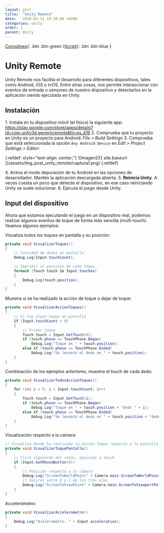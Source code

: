 ```yaml
---
layout: post
title:  "Unity Remote"
date:   2020-02-11 14:30:00 +0200
categories: unity
order: 1
parent: Unity
---
```


[Coroutines](https://docs.unity3d.com/Manual/UnityRemote5.html){: .btn .btn-green }[Script](https://github.com/Manuel-Ag/PMD_19-20/tree/master/Unity){: .btn .btn-blue }

# Unity Remote

Unity Remote nos facilita el desarrollo para diferentes dispositivos, tales como Android, iOS o tvOS. Entre otras cosas, nos permite interaccionar con eventos de entrada o sensores de nuestro dispositivo y detectarlos en la aplicación siendo ejecutada en Unity.

## Instalación

1\. Instala en tu dispositivo móvil (el físico) la siguiente app: <https://play.google.com/store/apps/details?id=com.unity3d.genericremote&hl=es_419>
2\. Comprueba que tu proyecto en Unity es un proyecto para Android: *File > Build Settings*
3\. Comprueba que está seleccionada la opción `Any Android Device` en *Edit > Project Settings > Editor*:

{:refdef: style="text-align: center;"}
![Imagen]({{ site.baseurl }}/assets/img_post_unity_remote/captura1.png)
{:refdef}

4\. Activa el modo depuración de tu Android en las opciones de desarrollador. Mantén la aplicación descargada abierta.
5\. **Reinicia Unity**. A veces cuesta un poco que detecte el dispositivo, en ese caso reiniciando Unity se suele solucionar.
6\. Ejecuta el juego desde Unity.

## Input del dispositivo

Ahora que estamos ejecutando el juego en un dispositivo real, podemos realizar algunos eventos de toque de forma más sencilla (multi-touch). Veamos algunos ejemplos:

Visualiza todos los toques en pantalla y su posición:

```csharp
private void VisualizarToques()
{
    // Cantidad de dedos en pantalla
    Debug.Log(Input.touchCount);

    // Imprimir al posición de cada toque
    foreach (Touch touch in Input.touches)
    {
        Debug.Log(touch.position);
    }
}
```

Muestra si se ha realizado la acción de toque o dejar de toque:

```csharp
private void VisualizarAccionToques()
{
    // Si hay algún toque en pantalla
    if (Input.touchCount > 0)
    {
        // Primer toque
        Touch touch = Input.GetTouch(0);
        if (touch.phase == TouchPhase.Began)
            Debug.Log("Toque en " + touch.position);
        else if (touch.phase == TouchPhase.Ended)
            Debug.Log("Se levantó el dedo en " + touch.position);
    }
}
```

Combinación de los ejemplos anteriores, muestra el touch de cada dedo:

```csharp
private void VisualizarTodosAccionToques()
{
    for (int i = 0; i < Input.touchCount; i++)
    {
        Touch touch = Input.GetTouch(i);
        if (touch.phase == TouchPhase.Began)
            Debug.Log("Toque en " + touch.position + "dedo " + i);
        else if (touch.phase == TouchPhase.Ended)
            Debug.Log("Se levantó el dedo en " + touch.position + "dedo " + i);
    }
}
```

Visualización respecto a la cámara:
```csharp
// Visualiza donde ha realizado la acción toque respecto a la pantalla
private void VisualizarToquePantalla()
{
    // Click izquierdo del ratón, equivale a touch
    if (Input.GetMouseButton(0))
    {
        // Posición respecto a la cámara
        Debug.Log("ScreenToWorldPoint" + Camera.main.ScreenToWorldPoint(Input.mousePosition));
        // Valores entre 0 y 1 de los tres ejes
        Debug.Log("ScreenToViewPoint" + Camera.main.ScreenToViewportPoint(Input.mousePosition));
    }
}
```

Accelerómetro:

```csharp
private void VisualizarAccelerometro()
{
    Debug.Log("Acelerómetro: " + Input.acceleration);
}
```
